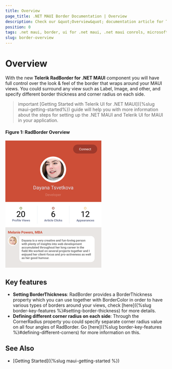 ```yaml
---
title: Overview
page_title: .NET MAUI Border Documentation | Overview
description: Check our &quot;Overview&quot; documentation article for Telerik Border for .NET MAUI.
position: 0
tags: .net maui, border, ui for .net maui, .net maui conrols, microsoft .net maui
slug: border-overview
---
```


# Overview

With the new **Telerik RadBorder for .NET MAUI** component you will have full control over the look & feel of the border that wraps around your MAUI views. You could surround any view such as Label, Image, and other, and specify different border thickness and corner radius on each side.

>important [Getting Started with Telerik UI for .NET MAUI]({%slug maui-getting-started%}) guide will help you with more information about the steps for setting up the .NET MAUI and Telerik UI for MAUI in your application.

#### Figure 1: RadBorder Overview
![Border Overview](images/border-overview.png "RadBorder Overview")

## Key features

* **Setting BorderThickness**: RadBorder provides a BorderThickness property which you can use together with BorderColor in order to have various types of borders around your views, check [here]({%slug border-key-features %}#setting-border-thickness) for more details.
* **Defining different corner radius on each side**: Through the CornerRadius property you could specify separate corner radius value on all four angles of RadBorder. Go [here]({%slug border-key-features %}#defining-different-corners) for more information on this.

## See Also

- [Getting Started]({%slug maui-getting-started %})
